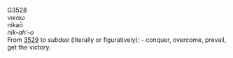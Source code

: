 <body>
  <p>G3528<br>  νικάω  <br> nikaō  <br><i>nik-ah‘-o </i><br>From <a href="g3529.htm">3529</a>  to <i>subdue</i> (literally or figuratively): - conquer, overcome, prevail, get the victory.<br></p>
 </body>